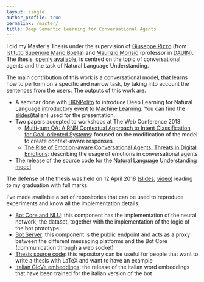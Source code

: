 ```yaml
---
layout: single
author_profile: true
permalink: /master/
title: Deep Semantic Learning for Conversational Agents
---
```


I did my Master's Thesis under the supervision of [Giuseppe Rizzo](http://giusepperizzo.github.io/) (from [Istituto Superiore Mario Boella](http://www.ismb.it/)) and [Maurizio Morisio](https://softeng.polito.it/morisio/) (professor in [DAUIN](http://www.dauin.polito.it/it/)).
The thesis, [openly available](http://dx.doi.org/10.13140/RG.2.2.31318.34887/1), is centred on the topic of conversational agents and the task of Natural Language Understanding.

The main contribution of this work is a conversational model, that learns how to perform on a specific and narrow task, by taking into account the sentences from the users. The outputs of this work are:

- A seminar done with [HKNPolito](https://hknpolito.org/) to introduce Deep Learning for Natural Language [introductory event to Machine Learning](https://hknpolito.org/events/introduzione-al-machine-learning/). You can find the [slides](https://www.slideshare.net/MartinoMensio/deep-learning-per-la-comprensione-del-linguaggio-naturale-hkn-91564619)(italian) used for the presentation.
- Two papers accepted to workshops at The Web Conference 2018:
  - [Multi-turn QA: A RNN Contextual Approach to Intent Classification for Goal-oriented Systems](https://dl.acm.org/doi/10.1145/3184558.3191539): focused on the modification of the model to create context-aware responses
  - [The Rise of Emotion-aware Conversational Agents: Threats in Digital Emotions](https://dl.acm.org/doi/10.1145/3184558.3191607): describing the usage of emotions in conversational agents
- The release of the source code for the [Natural Language Understanding model](https://github.com/D2KLab/botcycle)

The defense of the thesis was held on 12 April 2018 ([slides](https://www.slideshare.net/MartinoMensio/deep-semantic-learning-for-conversational-agents-93694181), [video](https://youtu.be/OyJyip7_-yM)) leading to my graduation with full marks.

I've made available a set of repositories that can be used to reproduce experiments and know all the implementation details:
- [Bot Core and NLU](https://github.com/D2KLab/botcycle): this component has the implementation of the neural network, the dataset, together with the implementation of the logic of the bot prototype
- [Bot Server](https://github.com/MartinoMensio/botcycle-server): this component is the public endpoint and acts as a proxy between the different messaging platforms and the Bot Core (communication through a web socket)
- [Thesis source code](https://github.com/MartinoMensio/masters_thesis): this repository can be useful for people that want to write a thesis with LaTeX and want to have an example
- [Italian GloVe embeddings](https://github.com/MartinoMensio/it_vectors_wiki_spacy/): the release of the italian word embeddings that have been trained for the italian version of the bot


<!-- You can interact with the bot on the following platforms:

- Telegram:
  - [English](https://telegram.me/botcycle_bot)
  - [Italian](https://telegram.me/botcycle_it_bot)
- Facebook Messenger:
  - [English](https://m.me/BotCycleEn)
  - [Italian](https://m.me/BotCycleIt)
- Skype:
  - [English](https://join.skype.com/bot/2cb007d1-5dd5-441a-8503-23268e2df32d)
  - [Italian](https://join.skype.com/bot/db2aa777-2e46-40fc-9e49-9bc9d1db201b)
- Dedicated webserver:
  - [English](https://botcycle-server.herokuapp.com/) -->
